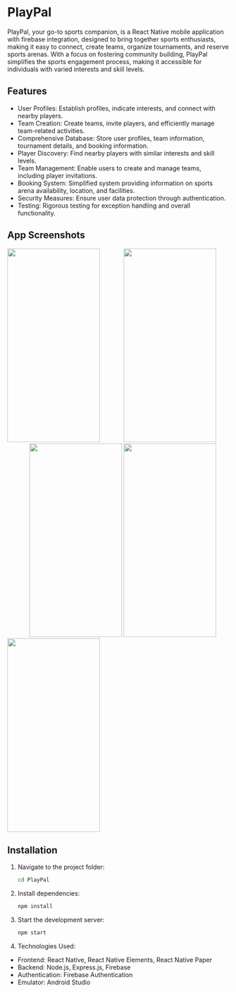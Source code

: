# PlayPal

PlayPal, your go-to sports companion, is a React Native mobile application with firebase integration, designed to bring together sports enthusiasts, making it easy to connect, create teams, organize tournaments, and reserve sports arenas. With a focus on fostering community building, PlayPal simplifies the sports engagement process, making it accessible for individuals with varied interests and skill levels.

## Features

-   User Profiles: Establish profiles, indicate interests, and connect with nearby players.
-   Team Creation: Create teams, invite players, and efficiently manage team-related activities.
-   Comprehensive Database: Store user profiles, team information, tournament details, and booking information.
-   Player Discovery: Find nearby players with similar interests and skill levels.
-   Team Management: Enable users to create and manage teams, including player invitations.
-   Booking System: Simplified system providing information on sports arena availability, location, and facilities.
-   Security Measures: Ensure user data protection through authentication.
-   Testing: Rigorous testing for exception handling and overall functionality.

## App Screenshots

<img src="https://github.com/husnain46/PlayPal-Mob/assets/138667026/32925144-225a-407b-b81d-e37cb7e81c87" width="210" height="440">


<img src="https://github.com/husnain46/PlayPal-Mob/assets/138667026/c8a43fb4-e23e-40f1-8ca7-e90a00688927" width="210" height="440" style="margin-left: 50">

<img src="https://github.com/husnain46/PlayPal-Mob/assets/138667026/f36eb613-bfdd-4c17-89f5-3f3197e5550c" width="210" height="440" style="margin-left: 50">



<img src="https://github.com/husnain46/PlayPal-Mob/assets/138667026/2c4b9808-4a45-452e-8b89-ae93996ed975" width="210" height="440">

<img src="https://github.com/husnain46/PlayPal-Mob/assets/138667026/2c4b9808-4a45-452e-8b89-ae93996ed975" width="210" height="440">





## Installation

1. Navigate to the project folder:

    ```bash
    cd PlayPal

    ```

2. Install dependencies:

    ```bash
    npm install

    ```

3. Start the development server:

    ```bash
    npm start

    ```

4. Technologies Used:

-   Frontend: React Native, React Native Elements, React Native Paper
-   Backend: Node.js, Express.js, Firebase
-   Authentication: Firebase Authentication
-   Emulator: Android Studio
